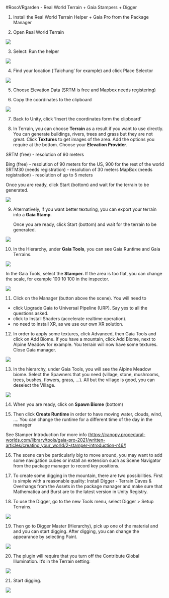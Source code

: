 #RosoVRgarden - Real World Terrain + Gaia Stampers + Digger

1. Install the Real World Terrain Helper + Gaia Pro from the Package Manager

2. Open Real World Terrain

<p align="left"><img src="images/realworld01.jpg"/></p>

3. Select: Run the helper

<p align="left"><img src="images/realworld02.jpg"/></p>

4. Find your location (‘Taichung’ for example) and click Place Selector</p>

<p align="left"><img src="images/realworld03.jpg"/></p>

5. Choose Elevation Data (SRTM is free and Mapbox needs registering)</p>

6. Copy the coordinates to the clipboard

<p align="left"><img src="images/realworld04.jpg"/></p>

7. Back to Unity, click ‘Insert the coordinates form the clipboard’</p>

8. In Terrain, you can choose <b>Terrain</b> as a result if you want to use directly. You can generate buildings, rivers, trees and grass but they are not great. Click <b>Textures</b> to get images of the area. Add the options you require at the bottom. Choose your <b>Elevation Provider</b>.

SRTM (free) - resolution of 90 meters</p>
Bing (free) - resolution of 90 meters for the US, 900 for the rest of the world
SRTM30 (needs registration) - resolution of 30 meters
MapBox (needs registration) - resolution of up to 5 meters

Once you are ready, click Start (bottom) and wait for the terrain to be generated.

<p align="left"><img src="images/realworld05.jpg"/></p>

9. Alternatively, if you want better texturing, you can export your terrain into a <b>Gaia Stamp</b>.</p>
Once you are ready, click Start (bottom) and wait for the terrain to be generated.

<p align="left"><img src="images/realworld06.jpg"/></p>

10. In the Hierarchy, under <b>Gaia Tools</b>, you can see Gaia Runtime and Gaia Terrains.

<p align="left"><img src="images/realworld07.jpg"/></p>

In the Gaia Tools, select the <b>Stamper.</b> If the area is too flat, you can change the scale, for example 100 10 100 in the inspector.</p>

<p align="left"><img src="images/realworld08.jpg"/></p>

11. Click on the Manager (button above the scene). You will need to
- click Upgrade Gaia to Universal Pipeline (URP). Say yes to all the questions asked.
- click to Install Shaders (accelerate realtime operation).
- no need to install XR, as we use our own XR solution.

12. In order to apply some textures, click Advanced, then Gaia Tools and click on Add Biome. If you have a mountain, click Add Biome, next to Alpine Meadow for example. You terrain will now have some textures. Close Gaia manager.

<p align="left"><img src="images/realworld09.jpg"/></p>

13. In the hierarchy, under Gaia Tools, you will see the Alpine Meadow biome. Select the Spawners that you need (village, stone, mushrooms, trees, bushes, flowers, grass, …). All but the village is good, you can deselect the Village.

<p align="left"><img src="images/realworld10.jpg"/></p>

14. When you are ready, click on <b>Spawn Biome</b> (bottom)

15. Then click <b>Create Runtime</b> in order to have moving water, clouds, wind, …. You can change the runtime for a different time of the day in the manager

See Stamper Introduction for more info (<a href="https://canopy.procedural-worlds.com/library/tools/gaia-pro-2021/written-articles/creating_your_world/2-stamper-introduction-r46/"><span class="s2">https://canopy.procedural-worlds.com/library/tools/gaia-pro-2021/written-articles/creating_your_world/2-stamper-introduction-r46/</span></a>)</span>

16. The scene can be particularly big to move around, you may want to add some navigation cubes or install an extension such as Scene Navigator from the package manager to record key positions.

17. To create some digging in the mountain, there are two possibilities. First is simple with a reasonable quality: Install Digger - Terrain Caves &amp; Overhangs from the Assets in the package manager and make sure that Mathematica and Burst are to the latest version in Unity Registry.

18. To use the Digger, go to the new Tools menu, select Digger &gt; Setup Terrains.

<p align="left"><img src="images/realworld11.jpg"/></p>

19. Then go to Digger Master (Hierarchy), pick up one of the material and and you can start digging. After digging, you can change the appearance by selecting Paint.

<p align="left"><img src="images/realworld12.jpg"/></p>

20. The plugin will require that you turn off the Contribute Global Illumination. It’s in the Terrain setting:

<p align="left"><img src="images/realworld13.jpg"/></p>

21. Start digging.

<p align="left"><img src="images/realworld14.jpg"/></p>

